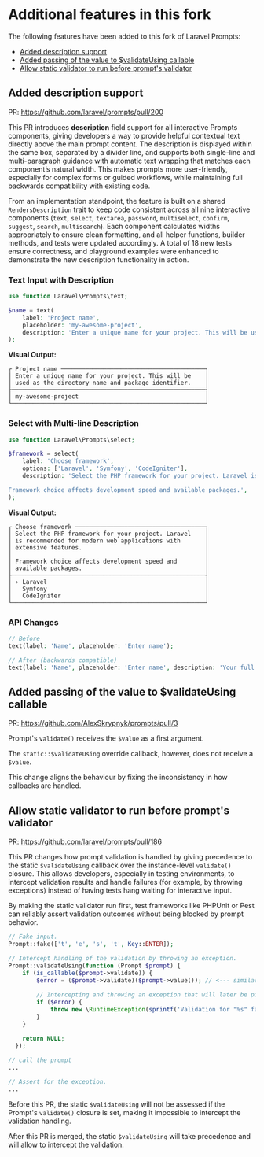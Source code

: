 # Additional features in this fork

The following features have been added to this fork of Laravel Prompts:

- [Added description support](#added-description-support)
- [Added passing of the value to $validateUsing callable](#added-passing-of-the-value-to-validateusing-callable)
- [Allow static validator to run before prompt's validator](#allow-static-validator-to-run-before-prompts-validator)

## Added description support

PR: https://github.com/laravel/prompts/pull/200

This PR introduces **description** field support for all interactive Prompts
components, giving developers a way to provide helpful contextual text directly
above the main prompt content. The description is displayed within the same box,
separated by a divider line, and supports both single-line and multi-paragraph
guidance with automatic text wrapping that matches each component’s natural
width. This makes prompts more user-friendly, especially for complex forms or
guided workflows, while maintaining full backwards compatibility with existing
code.

From an implementation standpoint, the feature is built on a shared
`RendersDescription` trait to keep code consistent across all nine interactive
components (`text`, `select`, `textarea`, `password`, `multiselect`, `confirm`,
`suggest`, `search`, `multisearch`). Each component calculates widths
appropriately to ensure clean formatting, and all helper functions, builder
methods, and tests were updated accordingly. A total of 18 new tests ensure
correctness, and playground examples were enhanced to demonstrate the new
description functionality in action.


### Text Input with Description
```php
use function Laravel\Prompts\text;

$name = text(
    label: 'Project name',
    placeholder: 'my-awesome-project',
    description: 'Enter a unique name for your project. This will be used as the directory name and package identifier.',
);
```

**Visual Output:**
```
┌ Project name ─────────────────────────────────────────┐
│ Enter a unique name for your project. This will be    │
│ used as the directory name and package identifier.    │
├───────────────────────────────────────────────────────┤
│ my-awesome-project                                    │
└───────────────────────────────────────────────────────┘
```

### Select with Multi-line Description
```php
use function Laravel\Prompts\select;

$framework = select(
    label: 'Choose framework',
    options: ['Laravel', 'Symfony', 'CodeIgniter'],
    description: 'Select the PHP framework for your project. Laravel is recommended for modern web applications with extensive features.

Framework choice affects development speed and available packages.',
);
```

**Visual Output:**
```
┌ Choose framework ─────────────────────────────────────┐
│ Select the PHP framework for your project. Laravel    │
│ is recommended for modern web applications with       │
│ extensive features.                                   │
│                                                       │
│ Framework choice affects development speed and        │
│ available packages.                                   │
├───────────────────────────────────────────────────────┤
│ › Laravel                                             │
│   Symfony                                             │
│   CodeIgniter                                         │
└───────────────────────────────────────────────────────┘
```

### API Changes
```php
// Before
text(label: 'Name', placeholder: 'Enter name');

// After (backwards compatible)
text(label: 'Name', placeholder: 'Enter name', description: 'Your full name as it appears on official documents.');
```

## Added passing of the value to $validateUsing callable

PR: https://github.com/AlexSkrypnyk/prompts/pull/3

Prompt's `validate()` receives the `$value` as a first argument.

The `static::$validateUsing` override callback, however, does not receive a
`$value`.

This change aligns the behaviour by fixing the inconsistency in how callbacks
are handled.

## Allow static validator to run before prompt's validator

PR: https://github.com/laravel/prompts/pull/186

This PR changes how prompt validation is handled by giving precedence to the
static `$validateUsing` callback over the instance-level `validate()` closure.
This
allows developers, especially in testing environments, to intercept validation
results and handle failures (for example, by throwing exceptions) instead of
having tests hang waiting for interactive input.

By making the static validator run first, test frameworks like PHPUnit or Pest
can reliably assert validation outcomes without being blocked by prompt
behavior.

```php
// Fake input.
Prompt::fake(['t', 'e', 's', 't', Key::ENTER]);

// Intercept handling of the validation by throwing an exception.
Prompt::validateUsing(function (Prompt $prompt) {
    if (is_callable($prompt->validate)) {
        $error = ($prompt->validate)($prompt->value()); // <--- similar to what Prompt::validate() does.
        
        // Intercepting and throwing an exception that will later be picked up by a test and would fail an assertion.
        if ($error) {
            throw new \RuntimeException(sprintf('Validation for "%s" failed with error "%s".', $prompt->label, $error));
        }
    }

    return NULL;
  });
  
// call the prompt  
...

// Assert for the exception.
...
```

Before this PR, the static `$validateUsing` will not be assessed if the Prompt's
`validate()` closure is set, making it impossible to intercept the validation
handling.

After this PR is merged, the static `$validateUsing` will take precedence and
will allow to intercept the validation.

